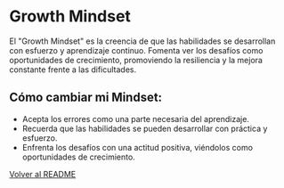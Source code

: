 # Growth Mindset
El "Growth Mindset" es la creencia de que las habilidades se desarrollan con esfuerzo y aprendizaje continuo. 
Fomenta ver los desafíos como oportunidades de crecimiento, promoviendo la resiliencia y la mejora constante frente a las dificultades.

## Cómo cambiar mi Mindset:
- Acepta los errores como una parte necesaria del aprendizaje.
- Recuerda que las habilidades se pueden desarrollar con práctica y esfuerzo.
- Enfrenta los desafíos con una actitud positiva, viéndolos como oportunidades de crecimiento.

[Volver al README](./README.md)
